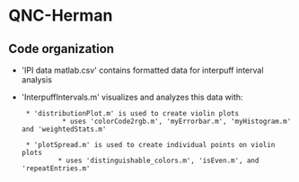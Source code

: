# QNC-Herman
 ## Code organization
 * 'IPI data matlab.csv' contains formatted data for interpuff interval analysis
 * 'InterpuffIntervals.m' visualizes and analyzes this data with:
 
        * 'distributionPlot.m' is used to create violin plots
                 * uses 'colorCode2rgb.m', 'myErrorbar.m', 'myHistogram.m' and 'weightedStats.m'
               
        * 'plotSpread.m' is used to create individual points on violin plots
                * uses 'distinguishable_colors.m', 'isEven.m', and 'repeatEntries.m'
